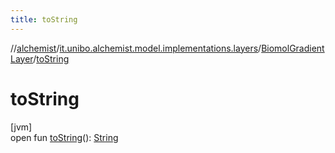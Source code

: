 ```yaml
---
title: toString
---
```

//[alchemist](../../../index.html)/[it.unibo.alchemist.model.implementations.layers](../index.html)/[BiomolGradientLayer](index.html)/[toString](to-string.html)



# toString



[jvm]\
open fun [toString](to-string.html)(): [String](https://docs.oracle.com/javase/8/docs/api/java/lang/String.html)




